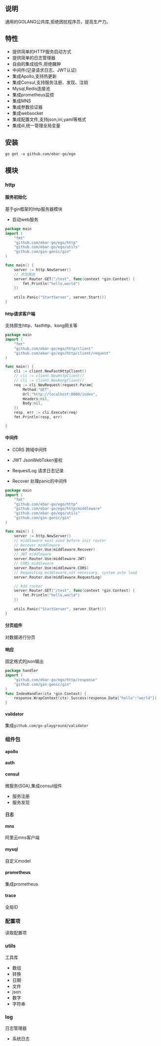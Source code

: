 ## 说明
通用的GOLANG公共库,拒绝困扰程序员，提高生产力。

## 特性
- 提供简单的HTTP服务启动方式
- 提供简单的日志管理器
- 自由的集成组件,拒绝臃肿
- 中间件(记录请求日志、JWT认证)
- 集成Apollo,支持热更新
- 集成Consul,支持服务注册、发现、注销
- Mysql,Redis连接池
- 集成prometheus监控
- 集成MNS
- 集成参数验证器
- 集成websocket
- 集成配置文件,支持json,ini,yaml等格式
- 集成di,统一管理全局变量

## 安装

```
go get -u github.com/ebar-go/ego
```

## 模块
### http
#### 服务初始化
基于gin框架的http服务器模块
- 启动web服务

```go
package main
import (
    "fmt"
    "github.com/ebar-go/ego/http"
    "github.com/ebar-go/ego/utils"
    "github.com/gin-gonic/gin"
)

func main() {
    server := http.NewServer()
    // 添加路由
    server.Router.GET("/test", func(context *gin.Context) {
        fmt.Println("hello,world")
    })
    
    utils.Panic("StartServer", server.Start())
}
```

#### http请求客户端
支持原生http、fasthttp、kong网关等
```go
package main
import (
    "fmt"
    "github.com/ebar-go/ego/http/client"
    "github.com/ebar-go/ego/http/client/request"
)

func main() {
    cli := client.NewFastHttpClient()
    // cli := client.NewHttpClient()
    // cli := client.NewKongClient()
    req := cli.NewRequest(request.Param{
        Method:"GET",
        Url:"http://localhost:8080/index",
        Headers:nil,
        Body:nil,
    })
    resp, err := cli.Execute(req)
    fmt.Println(resp, err)

}
```

#### 中间件
- CORS
跨域中间件

- JWT
JsonWebToken鉴权

- RequestLog
请求日志记录

- Recover
处理panic的中间件
```go
package main
import (
    "fmt"
    "github.com/ebar-go/ego/http"
    "github.com/ebar-go/ego/http/middleware"
    "github.com/ebar-go/ego/utils"
    "github.com/gin-gonic/gin"
)

func main() {
    server := http.NewServer()
    // middleware must used before init router 
    // Recover middleware
    server.Router.Use(middleware.Recover)
    // JWT middleware
    server.Router.Use(middleware.JWT)
    // CORS middleware
    server.Router.Use(middleware.CORS)
    // RequestLog middleware,not necessary, system auto load
    server.Router.Use(middleware.RequestLog)

    // Add router
    server.Router.GET("/test", func(context *gin.Context) {
        fmt.Println("hello,world")
    })
    
    utils.Panic("StartServer", server.Start())
}
```


#### 分页组件
对数据进行分页

#### 响应
固定格式的json输出
```go
package handler
import (
    "github.com/ebar-go/ego/http/response"
    "github.com/gin-gonic/gin"
)
func IndexHandler(ctx *gin.Context) {
    response.WrapContext(ctx).Success(response.Data{"hello":"world"})
}
```

#### validator
集成`github.com/go-playground/validator`

### 组件包
#### apollo
#### auth
#### consul
微服务(SOA),集成consul组件
- 服务注册
- 服务发现

#### 日志
#### mns
阿里云mns客户端

#### mysql
自定义model

#### prometheus
集成prometheus

#### trace
全局ID

### 配置项
读取配置项

### utils
工具库
- 数组
- 转换
- 日期
- 文件
- json
- 数字
- 字符串

### log
日志管理器
- 系统日志
